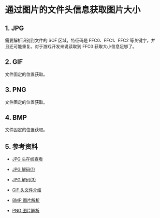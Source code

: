 # 通过图片的文件头信息获取图片大小

## 1. JPG

需要解析识别到文件的 SOF 区域，特征码是 FFC0、FFC1、FFC2 等关键字，并且还可能重复。对于游戏开发来说读取到 FFC0 获取大小信息足够了。



## 2. GIF

文件固定的位置获取。



## 3. PNG

文件固定的位置获取。



## 4. BMP

文件固定的位置获取。



## 5. 参考资料

* [JPG 头在线查看](https://cyber.meme.tips/jpdump/#)
* [JPG 解码(1)](https://www.cnblogs.com/Dreaming-in-Gottingen/p/14285605.html)
* [JPG 解码(3)](https://www.cnblogs.com/Dreaming-in-Gottingen/p/14347789.html)
* [GIF 头文件介绍](https://blog.csdn.net/runafterhit/article/details/119848902)

* [BMP 图片解析](https://blog.csdn.net/u012877472/article/details/50272771)

* [PNG 图片解析](https://blog.csdn.net/u013943420/article/details/76855416)